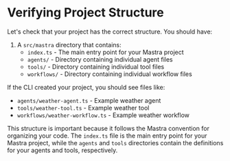 # Verifying Project Structure

Let's check that your project has the correct structure. You should have:

1. A `src/mastra` directory that contains:
   - `index.ts` - The main entry point for your Mastra project
   - `agents/` - Directory containing individual agent files
   - `tools/` - Directory containing individual tool files
   - `workflows/` - Directory containing individual workflow files

If the CLI created your project, you should see files like:

- `agents/weather-agent.ts` - Example weather agent
- `tools/weather-tool.ts` - Example weather tool
- `workflows/weather-workflow.ts` - Example weather workflow

This structure is important because it follows the Mastra convention for organizing your code. The `index.ts` file is the main entry point for your Mastra project, while the `agents` and `tools` directories contain the definitions for your agents and tools, respectively.
